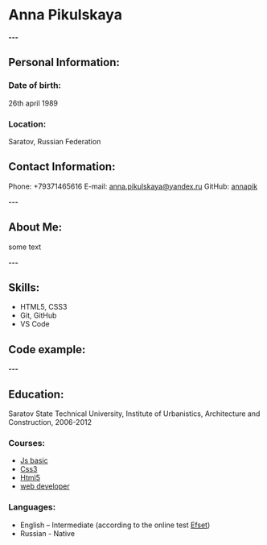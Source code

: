 # Anna Pikulskaya


**---**

## Personal Information:
### Date of birth: 
26th april 1989

### Location: 
Saratov, Russian Federation

## Contact Information:
Phone: +79371465616 
E-mail: anna.pikulskaya@yandex.ru 
GitHub: [annapik](https://github.com/annapik/rsschool-cv) 

**---**

## About Me:
some text

**---**

## Skills: 
* HTML5, CSS3 
* Git, GitHub 
* VS Code 

## Code example:

**---**

## Education:
Saratov State Technical University, Institute of Urbanistics, Architecture and Construction, 2006-2012 

###  Courses:
* [Js basic](https://learn.javascript.ru/)
* [Css3](https://ru.code-basics.com/languages/css) 
* [Html5](https://ru.code-basics.com/languages/html)
* [web developer](https://beonmax.com/courses/web-razrabotchik/) 

### Languages: 
* English – Intermediate (according to the online test [Efset](www.efset.org))
* Russian - Native 
